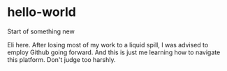 # hello-world
Start of something new

Eli here. After losing most of my work to a liquid spill, I was advised to employ Github going forward. And this is just me learning how to navigate this platform. Don't judge too harshly.
